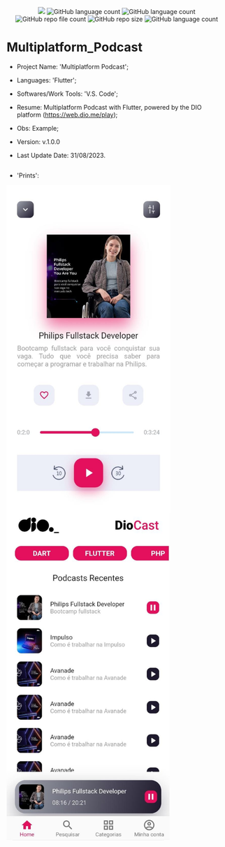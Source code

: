 <p align="center">
  <img src="http://img.shields.io/static/v1?label=STATUS&message=Concluded&color=blue&style=flat"/>
  <img alt="GitHub language count" src="https://img.shields.io/github/languages/count/Rafa-KozAnd/Multiplatform_Podcast">
  <img alt="GitHub language count" src="https://img.shields.io/github/languages/top/Rafa-KozAnd/Multiplatform_Podcast">
  <img alt="GitHub repo file count" src="https://img.shields.io/github/directory-file-count/Rafa-KozAnd/Multiplatform_Podcast">
  <img alt="GitHub repo size" src="https://img.shields.io/github/repo-size/Rafa-KozAnd/Multiplatform_Podcast">
  <img alt="GitHub language count" src="https://img.shields.io/github/license/Rafa-KozAnd/Multiplatform_Podcast">
</p>

# Multiplatform_Podcast

- Project Name: 'Multiplatform Podcast';
- Languages: 'Flutter';
- Softwares/Work Tools: 'V.S. Code';
- Resume: Multiplatform Podcast with Flutter, powered by the DIO platform (https://web.dio.me/play);
- Obs: Example;
- Version: v.1.0.0

- Last Update Date: 31/08/2023.

##

- 'Prints':
<div>
  <img align="center" height="750" widht="750" src="/Print/01.jpg" />
  <img align="center" height="750" widht="750" src="/Print/02.jpg" />
</div><br>



